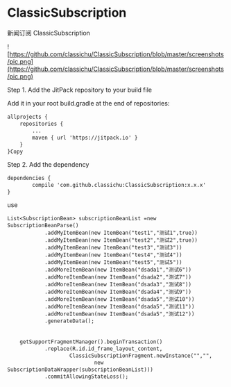 # ClassicSubscription
新闻订阅 ClassicSubscription


![https://github.com/classichu/ClassicSubscription/blob/master/screenshots/pic.png](https://github.com/classichu/ClassicSubscription/blob/master/screenshots/pic.png)



Step 1. Add the JitPack repository to your build file

Add it in your root build.gradle at the end of repositories:

	allprojects {
		repositories {
			...
			maven { url 'https://jitpack.io' }
		}
	}Copy
Step 2. Add the dependency

	dependencies {
	        compile 'com.github.classichu:ClassicSubscription:x.x.x'
	}


use


    List<SubscriptionBean> subscriptionBeanList =new SubscriptionBeanParse()
                .addMyItemBean(new ItemBean("test1","测试1",true))
                .addMyItemBean(new ItemBean("test2","测试2",true))
                .addMyItemBean(new ItemBean("test3","测试3"))
                .addMyItemBean(new ItemBean("test4","测试4"))
                .addMyItemBean(new ItemBean("test5","测试5"))
                .addMoreItemBean(new ItemBean("dsada1","测试6"))
                .addMoreItemBean(new ItemBean("dsada2","测试7"))
                .addMoreItemBean(new ItemBean("dsada3","测试8"))
                .addMoreItemBean(new ItemBean("dsada4","测试9"))
                .addMoreItemBean(new ItemBean("dsada5","测试10"))
                .addMoreItemBean(new ItemBean("dsada5","测试11"))
                .addMoreItemBean(new ItemBean("dsada5","测试12"))
                .generateData();


        getSupportFragmentManager().beginTransaction()
                .replace(R.id.id_frame_layout_content,
                        ClassicSubscriptionFragment.newInstance("","",
                                new SubscriptionDataWrapper(subscriptionBeanList)))
                .commitAllowingStateLoss();